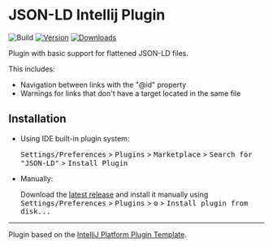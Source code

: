 # JSON-LD Intellij Plugin

![Build](https://github.com/tomsfernandez/jsonld-intellij-plugin/workflows/Build/badge.svg)
[![Version](https://img.shields.io/jetbrains/plugin/v/PLUGIN_ID.svg)](https://plugins.jetbrains.com/plugin/17674-json-ld)
[![Downloads](https://img.shields.io/jetbrains/plugin/d/PLUGIN_ID.svg)](https://plugins.jetbrains.com/plugin/17674-json-ld)

<!-- Plugin description -->
Plugin with basic support for flattened JSON-LD files.

This includes:
- Navigation between links with the "@id" property
- Warnings for links that don't have a target located in the same file
<!-- Plugin description end -->

## Installation

- Using IDE built-in plugin system:
  
  <kbd>Settings/Preferences</kbd> > <kbd>Plugins</kbd> > <kbd>Marketplace</kbd> > <kbd>Search for "JSON-LD"</kbd> >
  <kbd>Install Plugin</kbd>
  
- Manually:

  Download the [latest release](https://github.com/tomsfernandez/jsonld-intellij-plugin/releases/latest) and install it manually using
  <kbd>Settings/Preferences</kbd> > <kbd>Plugins</kbd> > <kbd>⚙️</kbd> > <kbd>Install plugin from disk...</kbd>


---
Plugin based on the [IntelliJ Platform Plugin Template][template].

[template]: https://github.com/JetBrains/intellij-platform-plugin-template
